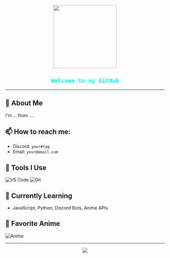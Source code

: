 <p align="center">
  <img src="https://your-image-link.png" width="200"/>
</p>

<h2 align="center"><code style="color:#00FFFF;">Welcome to my GitHub</code></h2>

---

## 👋 About Me

I'm ... from ....

## 📫 How to reach me:
- Discord: `your#tag`
- Email: `your@email.com`

## 🔧 Tools I Use
![VS Code](https://img.shields.io/badge/Editor-VS%20Code-blue?logo=visualstudiocode)
![Git](https://img.shields.io/badge/Version-Git-orange?logo=git)

## 🧠 Currently Learning
- JavaScript, Python, Discord Bots, Anime APIs

## 💖 Favorite Anime
![Anime](https://img.shields.io/badge/Favorite-Anime-red?style=flat&logo=anilist)

---

<p align="center">
  <img src="https://profile-counter.glitch.me/your-github-username/count.svg" />
</p>
